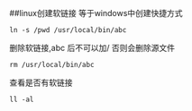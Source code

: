 ##linux创建软链接
等于windows中创建快捷方式
```shell
ln -s /pwd /usr/local/bin/abc
```
删除软链接,abc 后不可以加/ 否则会删除源文件
```shell
rm /usr/local/bin/abc
```

查看是否有软链接
```shell
ll -al 
```